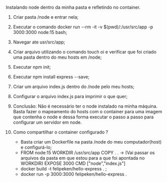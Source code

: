 Instalando node dentro da minha pasta e refletindo no container.

1. Criar pasta /node e entrar nela;
2. Executar o comando docker run --rm -it -v $(pwd)/:/usr/src/app -p 3000:3000 node:15 bash;
3. Navegar ate usr/src/app;
4. Criar arquivo utilizando o comando touch oi e verificar que foi criado uma pasta dentro do meu hosts em /node;
5. Executar npm init;
6. Executar npm install express --save;
7. Criar um arquivo index.js dentro do /node pelo meu hosts;
8. Configurar o arquivo index.js para imprimir o que quer;
9. Conclusão: Não é necessário ter o node instalado na minha máquina. Basta fazer o mapeamento do hosts com o container para uma imagem que contenha o node e dessa forma executar o passo a passo para configurar um servidor em node.

10. Como compartilhar o container configurado ?
    - Basta criar um Dockerfile na pasta /node do meu computador(host) e configurá-lo;
    - FROM node:15
      WORKDIR /usr/src/app
      COPY . . -> (Vai passar os arquivos da pasta em que estou para a que foi apontada no WORKDIR)
      EXPOSE 3000
      CMD ["node","index.js"]
    - docker build -t felipeken/hello-express . ;
    - docker run -p 3000:3000 felipeken/hello-express .
